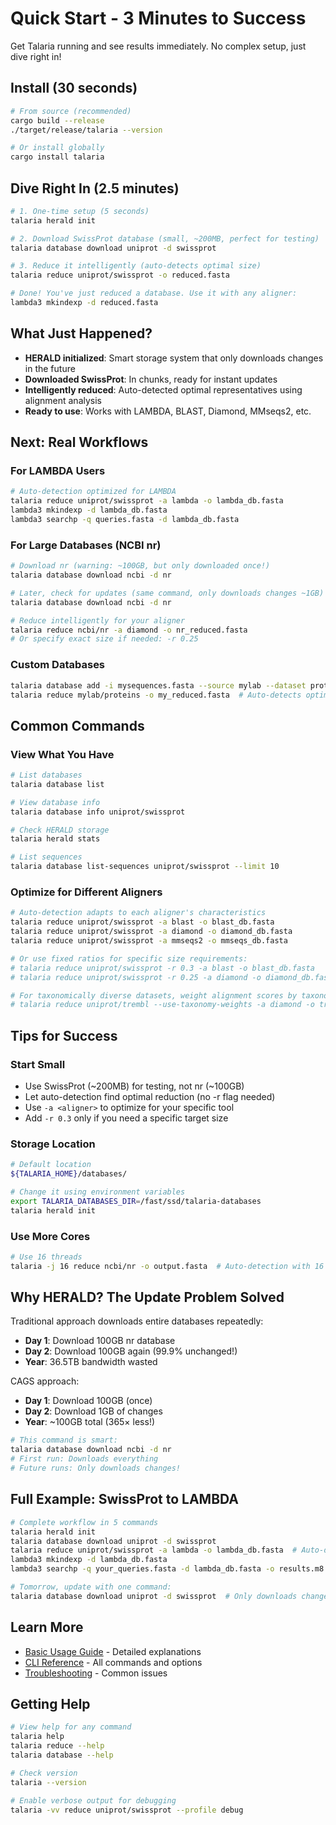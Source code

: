 # Quick Start - 3 Minutes to Success

Get Talaria running and see results immediately. No complex setup, just dive right in!

## Install (30 seconds)

```bash
# From source (recommended)
cargo build --release
./target/release/talaria --version

# Or install globally
cargo install talaria
```

## Dive Right In (2.5 minutes)

```bash
# 1. One-time setup (5 seconds)
talaria herald init

# 2. Download SwissProt database (small, ~200MB, perfect for testing)
talaria database download uniprot -d swissprot

# 3. Reduce it intelligently (auto-detects optimal size)
talaria reduce uniprot/swissprot -o reduced.fasta

# Done! You've just reduced a database. Use it with any aligner:
lambda3 mkindexp -d reduced.fasta
```

## What Just Happened?

- **HERALD initialized**: Smart storage system that only downloads changes in the future
- **Downloaded SwissProt**: In chunks, ready for instant updates
- **Intelligently reduced**: Auto-detected optimal representatives using alignment analysis
- **Ready to use**: Works with LAMBDA, BLAST, Diamond, MMseqs2, etc.

## Next: Real Workflows

### For LAMBDA Users
```bash
# Auto-detection optimized for LAMBDA
talaria reduce uniprot/swissprot -a lambda -o lambda_db.fasta
lambda3 mkindexp -d lambda_db.fasta
lambda3 searchp -q queries.fasta -d lambda_db.fasta
```

### For Large Databases (NCBI nr)
```bash
# Download nr (warning: ~100GB, but only downloaded once!)
talaria database download ncbi -d nr

# Later, check for updates (same command, only downloads changes ~1GB)
talaria database download ncbi -d nr

# Reduce intelligently for your aligner
talaria reduce ncbi/nr -a diamond -o nr_reduced.fasta
# Or specify exact size if needed: -r 0.25
```

### Custom Databases
```bash
talaria database add -i mysequences.fasta --source mylab --dataset proteins
talaria reduce mylab/proteins -o my_reduced.fasta  # Auto-detects optimal reduction
```


## Common Commands

### View What You Have
```bash
# List databases
talaria database list

# View database info
talaria database info uniprot/swissprot

# Check HERALD storage
talaria herald stats

# List sequences
talaria database list-sequences uniprot/swissprot --limit 10
```

### Optimize for Different Aligners
```bash
# Auto-detection adapts to each aligner's characteristics
talaria reduce uniprot/swissprot -a blast -o blast_db.fasta
talaria reduce uniprot/swissprot -a diamond -o diamond_db.fasta
talaria reduce uniprot/swissprot -a mmseqs2 -o mmseqs_db.fasta

# Or use fixed ratios for specific size requirements:
# talaria reduce uniprot/swissprot -r 0.3 -a blast -o blast_db.fasta
# talaria reduce uniprot/swissprot -r 0.25 -a diamond -o diamond_db.fasta

# For taxonomically diverse datasets, weight alignment scores by taxonomy:
# talaria reduce uniprot/trembl --use-taxonomy-weights -a diamond -o trembl_tax.fasta
```

## Tips for Success

### Start Small
- Use SwissProt (~200MB) for testing, not nr (~100GB)
- Let auto-detection find optimal reduction (no -r flag needed)
- Use `-a <aligner>` to optimize for your specific tool
- Add `-r 0.3` only if you need a specific target size

### Storage Location
```bash
# Default location
${TALARIA_HOME}/databases/

# Change it using environment variables
export TALARIA_DATABASES_DIR=/fast/ssd/talaria-databases
talaria herald init
```

### Use More Cores
```bash
# Use 16 threads
talaria -j 16 reduce ncbi/nr -o output.fasta  # Auto-detection with 16 threads
```

## Why HERALD? The Update Problem Solved

Traditional approach downloads entire databases repeatedly:
- **Day 1**: Download 100GB nr database
- **Day 2**: Download 100GB again (99.9% unchanged!)
- **Year**: 36.5TB bandwidth wasted

CAGS approach:
- **Day 1**: Download 100GB (once)
- **Day 2**: Download 1GB of changes
- **Year**: ~100GB total (365× less!)

```bash
# This command is smart:
talaria database download ncbi -d nr
# First run: Downloads everything
# Future runs: Only downloads changes!
```

## Full Example: SwissProt to LAMBDA

```bash
# Complete workflow in 5 commands
talaria herald init
talaria database download uniprot -d swissprot
talaria reduce uniprot/swissprot -a lambda -o lambda_db.fasta  # Auto-detects optimal size
lambda3 mkindexp -d lambda_db.fasta
lambda3 searchp -q your_queries.fasta -d lambda_db.fasta -o results.m8

# Tomorrow, update with one command:
talaria database download uniprot -d swissprot  # Only downloads changes!
```

## Learn More

- [Basic Usage Guide](basic-usage.md) - Detailed explanations
- [CLI Reference](../api/cli-reference.md) - All commands and options
- [Troubleshooting](../herald/troubleshooting.md) - Common issues

## Getting Help

```bash
# View help for any command
talaria help
talaria reduce --help
talaria database --help

# Check version
talaria --version

# Enable verbose output for debugging
talaria -vv reduce uniprot/swissprot --profile debug
```